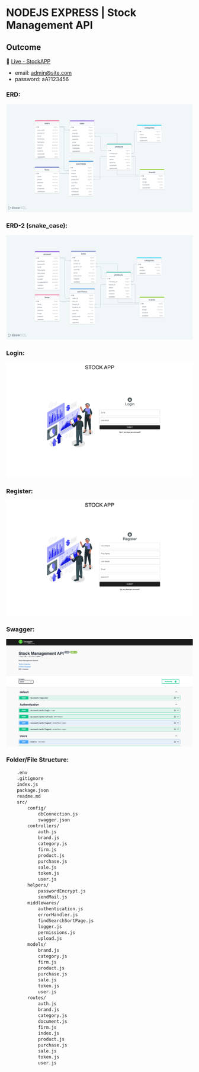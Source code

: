 # NODEJS EXPRESS | Stock Management API

## Outcome

🔗 [Live - StockAPP](https://stockapp-vzgx.onrender.com)

- email: admin@site.com
- password: aA?123456

### ERD:

![ERD](./erdStockAPI.png)

### ERD-2 (snake_case):

![ERD](./erdStockAPI2.png)

### Login:

![ERD](./login.png)

### Register:

![ERD](./register.png)

### Swagger:

![ERD](./swagger.png)

### Folder/File Structure:

```
    .env
    .gitignore
    index.js
    package.json
    readme.md
    src/
        config/
            dbConnection.js
            swagger.json
        controllers/
            auth.js
            brand.js
            category.js
            firm.js
            product.js
            purchase.js
            sale.js
            token.js
            user.js
        helpers/
            passwordEncrypt.js
            sendMail.js
        middlewares/
            authentication.js
            errorHandler.js
            findSearchSortPage.js
            logger.js
            permissions.js
            upload.js
        models/
            brand.js
            category.js
            firm.js
            product.js
            purchase.js
            sale.js
            token.js
            user.js
        routes/
            auth.js
            brand.js
            category.js
            document.js
            firm.js
            index.js
            product.js
            purchase.js
            sale.js
            token.js
            user.js
```
